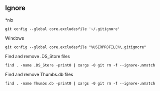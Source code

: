 ## Ignore

*nix

	git config --global core.excludesfile '~/.gitignore'

Windows

	git config --global core.excludesfile "%USERPROFILE%\.gitignore"

Find and remove .DS_Store files

	find . -name .DS_Store -print0 | xargs -0 git rm -f --ignore-unmatch

Find and remove Thumbs.db files

	find . -name Thumbs.db -print0 | xargs -0 git rm -f --ignore-unmatch